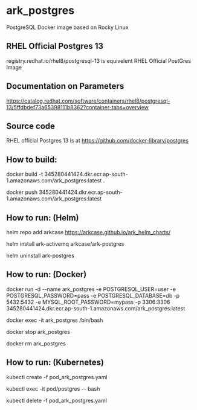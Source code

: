 # ark_postgres
PostgreSQL Docker image based on Rocky Linux

## RHEL Official Postgres 13

registry.redhat.io/rhel8/postgresql-13  is equivelent RHEL Official PostGres Image

## Documentation on Parameters

https://catalog.redhat.com/software/containers/rhel8/postgresql-13/5ffdbdef73a65398111b8362?container-tabs=overview

## Source code 
RHEL official Postgres 13 is at https://github.com/docker-library/postgres

## How to build:

docker build -t 345280441424.dkr.ecr.ap-south-1.amazonaws.com/ark_postgres:latest .

docker push 345280441424.dkr.ecr.ap-south-1.amazonaws.com/ark_postgres:latest

## How to run: (Helm)

helm repo add arkcase https://arkcase.github.io/ark_helm_charts/

helm install ark-activemq arkcase/ark-postgres

helm uninstall ark-postgres

## How to run: (Docker)

docker run -d --name ark_postgres -e POSTGRESQL_USER=user -e POSTGRESQL_PASSWORD=pass -e POSTGRESQL_DATABASE=db -p 5432:5432  -e MYSQL_ROOT_PASSWORD=mypass -p 3306:3306 345280441424.dkr.ecr.ap-south-1.amazonaws.com/ark_postgres:latest

docker exec -it ark_postgres /bin/bash

docker stop ark_postgres

docker rm ark_postgres

## How to run: (Kubernetes)

kubectl create -f pod_ark_postgres.yaml

kubectl exec -it pod/postgres -- bash

kubectl delete -f pod_ark_postgres.yaml
